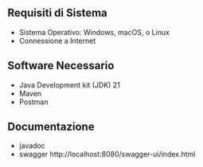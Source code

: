 ## Requisiti di Sistema
- Sistema Operativo: Windows, macOS, o Linux
- Connessione a Internet

## Software Necessario
- Java Development kit (JDK) 21
- Maven
- Postman

## Documentazione
- javadoc
- swagger http://localhost:8080/swagger-ui/index.html